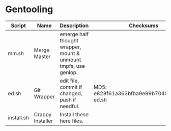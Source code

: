 # Gentooling
Script | Name | Description | Checksums
------ | ---- | ----------- | ---------
mm.sh | Merge Master | emerge half thought wrapper, mount & unmount tmpfs, use genlop.
ed.sh | Git Wrapper | edit file, commit if changed, push if needful. | MD5: e828f61a363bfba9e99b70482c43904c  ed.sh
install.sh | Crappy Installer | Install these here files.
